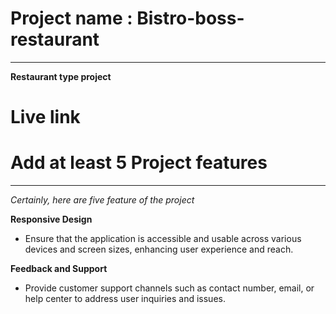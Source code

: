 # Project name : Bistro-boss-restaurant 
 ---

 __Restaurant type project__


# Live link 
 
# Add at least 5 Project features
 ---

 _Certainly, here are five feature of the project_

__Responsive Design__
   - Ensure that the application is accessible and usable across various devices and screen sizes, enhancing user experience and reach.
  
__Feedback and Support__
   - Provide customer support channels such as contact number, email, or help center to address user inquiries and issues.

